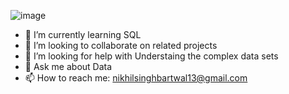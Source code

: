 
![image](https://github.com/user-attachments/assets/b8ebfbe1-e387-47af-a121-71a2b5e99ef2)

- 🌱 I’m currently learning SQL
- 👯 I’m looking to collaborate on related projects
- 🤔 I’m looking for help with Understaing the complex data sets
- 💬 Ask me about Data
- 📫 How to reach me: nikhilsinghbartwal13@gmail.com
